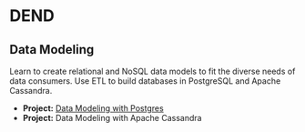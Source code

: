 
# DEND

## Data Modeling

Learn to create relational and NoSQL data models to fit the diverse needs of data consumers. Use ETL to build databases in PostgreSQL and Apache Cassandra.

- **Project:** [Data Modeling with Postgres](https://github.com/ibinammar/DEND/tree/master/P1.%20Data%20Modeling%20with%20Postgres)
- **Project:** Data Modeling with Apache Cassandra

